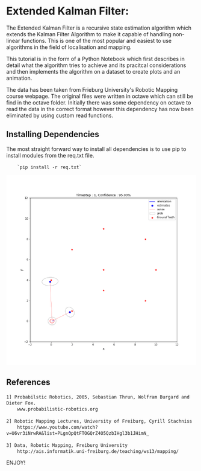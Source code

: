 # Extended Kalman Filter:

The Extended Kalman Filter is a recursive state estimation algorithm which extends the Kalman Filter Algorithm to make it capable of handling non-linear functions. This is one of the most popular and easiest to use algorithms in the field of localisation and mapping.

This tutorial is in the form of a Python Notebook which first describes in detail what the algorithm tries to achieve and its pracitcal considerations and then implements the algorithm on a dataset to create plots and an animation.

The data has been taken from Frieburg University's Robotic Mapping course webpage. The original files were written in octave which can still be find in the octave folder. Initially there was some dependency on octave to read the data in the correct format however this dependency has now been eliminated by using custom read functions.

## Installing Dependencies

The most straight forward way to install all dependencies is to use pip to install modules from the req.txt file.

		`pip install -r req.txt`

![gif](figures/EKF.gif)


## References
	1] Probabilstic Robotics, 2005, Sebastian Thrun, Wolfram Burgard and Dieter Fox.
		www.probabilistic-robotics.org

	2] Robotic Mapping Lectures, University of Freiburg, Cyrill Stachniss
		https://www.youtube.com/watch?v=U6vr3iNrwRA&list=PLgnQpQtFTOGQrZ4O5QzbIHgl3b1JHimN_

	3] Data, Robotic Mapping, Freiburg University
		http://ais.informatik.uni-freiburg.de/teaching/ws13/mapping/

ENJOY!


